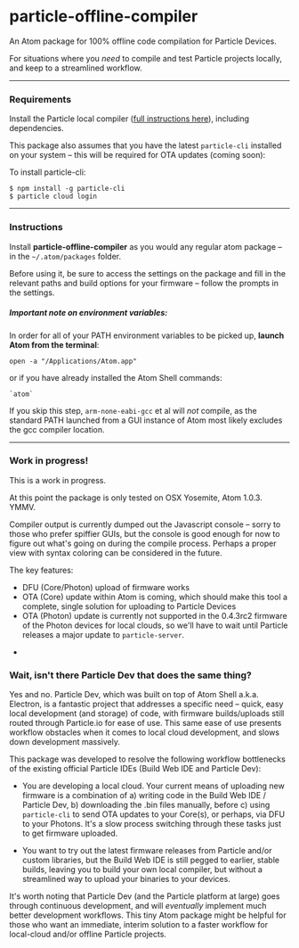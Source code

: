 # particle-offline-compiler

An Atom package for 100% offline code compilation for Particle Devices.

For situations where you *need* to compile and test Particle projects locally, and keep to a streamlined workflow.

---

### Requirements

Install the Particle local compiler ([full instructions here](https://github.com/spark/firmware/tree/latest)), including dependencies.

This package also assumes that you have the latest `particle-cli` installed on your system – this will be required for OTA updates (coming soon):

To install particle-cli:

    $ npm install -g particle-cli
    $ particle cloud login


---

### Instructions

Install **particle-offline-compiler** as you would any regular atom package – in the `~/.atom/packages` folder.

Before using it, be sure to access the settings on the package and fill in the relevant paths and build options for your firmware – follow the prompts in the settings.


##### Important note on environment variables:

In order for all of your PATH environment variables to be picked up, **launch Atom from the terminal**:

    open -a "/Applications/Atom.app"

or if you have already installed the Atom Shell commands:

    `atom`

If you skip this step, `arm-none-eabi-gcc` et al will *not* compile, as the standard PATH launched from a GUI instance of Atom most likely excludes the gcc compiler location.


---

### Work in progress!

This is a work in progress.

At this point the package is only tested on OSX Yosemite, Atom 1.0.3. YMMV.

Compiler output is currently dumped out the Javascript console – sorry to those who prefer spiffier GUIs, but the console is good enough for now to figure out what's going on during the compile process. Perhaps a proper view with syntax coloring can be considered in the future.

The key features:
* DFU (Core/Photon) upload of firmware works
* OTA (Core) update within Atom is coming, which should make this tool a complete, single solution for uploading to Particle Devices
* OTA (Photon) update is currently not supported in the 0.4.3rc2 firmware of the Photon devices for local clouds, so we'll have to wait until Particle releases a major update to `particle-server`.


-

### Wait, isn't there Particle Dev that does the same thing?

Yes and no. Particle Dev, which was built on top of Atom Shell a.k.a. Electron, is a fantastic project that addresses a specific need – quick, easy local development (and storage) of code, with firmware builds/uploads still routed through Particle.io for ease of use. This same ease of use presents workflow obstacles when it comes to local cloud development, and slows down development massively.

This package was developed to resolve the following workflow bottlenecks of the existing official Particle IDEs (Build Web IDE and Particle Dev):

* You are developing a local cloud. Your current means of uploading new firmware is a combination of a) writing code in the Build Web IDE / Particle Dev, b) downloading the .bin files manually, before c) using `particle-cli` to send OTA updates to your Core(s), or perhaps, via DFU to your Photons. It's a slow process switching through these tasks just to get firmware uploaded.

* You want to try out the latest firmware releases from Particle and/or custom libraries, but the Build Web IDE is still pegged to earlier, stable builds, leaving you to build your own local compiler, but without a streamlined way to upload your binaries to your devices.

It's worth noting that Particle Dev (and the Particle platform at large) goes through continuous development, and will *eventually* implement much better development workflows. This tiny Atom package might be helpful for those who want an immediate, interim solution to a faster workflow for local-cloud and/or offline Particle projects.
